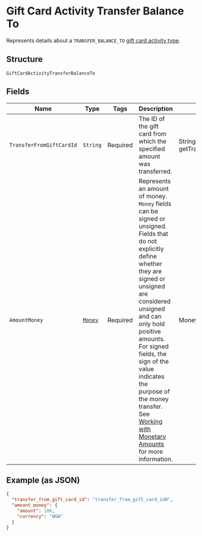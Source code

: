 
# Gift Card Activity Transfer Balance To

Represents details about a `TRANSFER_BALANCE_TO` [gift card activity type](../../doc/models/gift-card-activity-type.md).

## Structure

`GiftCardActivityTransferBalanceTo`

## Fields

| Name | Type | Tags | Description | Getter |
|  --- | --- | --- | --- | --- |
| `TransferFromGiftCardId` | `String` | Required | The ID of the gift card from which the specified amount was transferred. | String getTransferFromGiftCardId() |
| `AmountMoney` | [`Money`](../../doc/models/money.md) | Required | Represents an amount of money. `Money` fields can be signed or unsigned.<br>Fields that do not explicitly define whether they are signed or unsigned are<br>considered unsigned and can only hold positive amounts. For signed fields, the<br>sign of the value indicates the purpose of the money transfer. See<br>[Working with Monetary Amounts](https://developer.squareup.com/docs/build-basics/working-with-monetary-amounts)<br>for more information. | Money getAmountMoney() |

## Example (as JSON)

```json
{
  "transfer_from_gift_card_id": "transfer_from_gift_card_id0",
  "amount_money": {
    "amount": 186,
    "currency": "NGN"
  }
}
```

